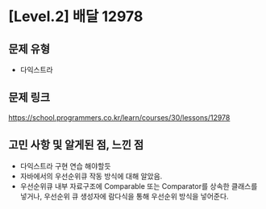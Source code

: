 # [Level.2] 배달 12978

## 문제 유형
- 다익스트라

## 문제 링크
https://school.programmers.co.kr/learn/courses/30/lessons/12978

## 고민 사항 및 알게된 점, 느낀 점
- 다익스트라 구현 연습 해야할듯
- 자바에서의 우선순위큐 작동 방식에 대해 알았음.
- 우선순위큐 내부 자료구조에 Comparable 또는 Comparator를 상속한 클래스를 넣거나, 우선순위 큐 생성자에 람다식을 통해 우선순위 방식을 넣어준다.

